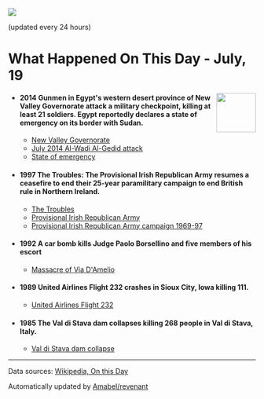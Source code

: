 <img src="https://img.shields.io/badge/last%20updated%20at-2020--07--19%2000%3A11%20(UTC)-brightgreen?style=for-the-badge">

(updated every 24 hours)

# What Happened On This Day - July, 19

<img align="right" src="https://user-images.githubusercontent.com/12688422/87848414-3e9d0800-c91b-11ea-84df-7ebcb2c52b8d.png" width="80px">

- #### 2014 Gunmen in Egypt's western desert province of New Valley Governorate attack a military checkpoint, killing at least 21 soldiers. Egypt reportedly declares a state of emergency on its border with Sudan.

  - [New Valley Governorate](https://wikipedia.org/wiki/New_Valley_Governorate)
  - [July 2014 Al-Wadi Al-Gedid attack](https://wikipedia.org/wiki/July_2014_Al-Wadi_Al-Gedid_attack)
  - [State of emergency](https://wikipedia.org/wiki/State_of_emergency)

- #### 1997 The Troubles: The Provisional Irish Republican Army resumes a ceasefire to end their 25-year paramilitary campaign to end British rule in Northern Ireland.

  - [The Troubles](https://wikipedia.org/wiki/The_Troubles)
  - [Provisional Irish Republican Army](https://wikipedia.org/wiki/Provisional_Irish_Republican_Army)
  - [Provisional Irish Republican Army campaign 1969-97](https://wikipedia.org/wiki/Provisional_Irish_Republican_Army_campaign_1969%E2%80%9397)

- #### 1992 A car bomb kills Judge Paolo Borsellino and five members of his escort

  - [Massacre of Via D'Amelio](https://wikipedia.org/wiki/Massacre_of_Via_D%27Amelio)

- #### 1989 United Airlines Flight 232 crashes in Sioux City, Iowa killing 111.

  - [United Airlines Flight 232](https://wikipedia.org/wiki/United_Airlines_Flight_232)

- #### 1985 The Val di Stava dam collapses killing 268 people in Val di Stava, Italy.

  - [Val di Stava dam collapse](https://wikipedia.org/wiki/Val_di_Stava_dam_collapse)
---

Data sources: [Wikipedia, On this Day](https://byabbe.se/on-this-day/)

Automatically updated by [Amabel/revenant](https://github.com/Amabel/revenant)